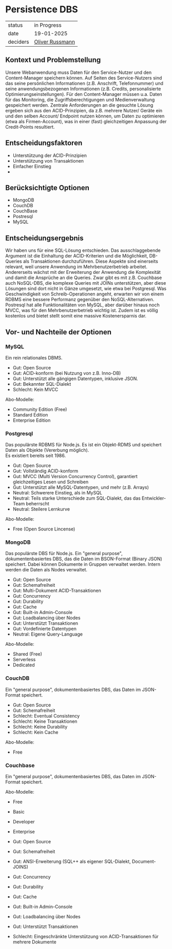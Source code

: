 # Persistence DBS

|          |                                                            |
| -------- | ---------------------------------------------------------- |
| status   | in Progress                                                |
| date     | 19-01-2025                                                 |
| deciders | [Oliver Russmann](https://github.com/orussmann) |

## Kontext und Problemstellung
Unsere Webanwendung muss Daten für den Service-Nutzer und den Content-Manager speichern können. Auf Seiten des Service-Nutzers sind das seine persönlichen Informationen (z.B. Anschrift, Telefonnummer)
und seine anwendungsbezogenen Informationen (z.B. Credits, personalisierte Optimierungseinstellungen). Für den Content-Manager müssen u.a.
Daten für das Monitoring, die Zugriffsberechtigungen und Medienverwaltung gespeichert werden. Zentrale Anforderungen an die gesuchte Lösung ergeben sich aus den ACID-Prinzipien,
da z.B. mehrere Nutzer/ Geräte ein und den selben Account/ Endpoint nutzen können, um Daten zu optimieren (etwa als Firmen-Account), was in einer (fast) gleichzeitigen
Anpassung der Credit-Points resultiert.

## Entscheidungsfaktoren
- Unterstützung der ACID-Prinzipien
- Unterstützung von Transaktionen
- Einfacher Einstieg
- 

## Berücksichtigte Optionen
- MongoDB
- CouchDB
- CouchBase
- Postresql
- MySQL

## Entscheidungsergebnis
Wir haben uns für eine SQL-Lösung entschieden. Das ausschlaggebende Argument ist die Einhaltung der ACID-Kriterien und die Möglichkeit, DB-Queries als Transaktionen durchzuführen.
Diese Aspekte sind einerseits relevant, weil unsere Anwendung im Mehrbenutzerbetrieb arbeitet. Andererseits wächst mit der Erweiterung der Anwendung die Komplexität und damit die Ansprüche an die Queries.
Zwar gibt es mit z.B. Couchbase auch NoSQL-DBS, die komplexe Queries mit JOINs unterstützen, aber diese Lösungen sind dort nicht in Gänze umgesetzt, wie etwa bei Postgresql.
Was Geschwindigkeit von Schreib-Operationen angeht, erwarten wir von einem RDBMS eine bessere Performanz gegenüber den NoSQL-Alternativen.
<br>Postresql hat alle Funktionalitäten von MySQL, aber darüber hinaus noch MVCC, was für den Mehrbenutzerbetrieb wichtig ist. Zudem ist es völlig kostenlos und bietet stellt somit eine massive Kostenersparnis dar.

## Vor- und Nachteile der Optionen

### MySQL

Ein rein relationales DBMS. 

- Gut: Open Source
- Gut: ACID-konform (bei Nutzung von z.B. Inno-DB)
- Gut: Unterstützt alle gängigen Datentypen, inklusive JSON.
- Gut: Bekannter SQL-Dialekt
- Schlecht: Kein MVCC

Abo-Modelle:
- Community Edition (Free)
- Standard Edition
- Enterprise Edition

### Postgresql

Das populärste RDBMS für Node.js. Es ist ein Objekt-RDMS und speichert Daten als Objekte (Vererbung möglich).
<br>Es existiert bereits seit 1986.

- Gut: Open Source
- Gut: Vollständig ACID-konform
- Gut: MVCC (Multi Version Concurrency Control), garantiert gleichzeitiges Lesen und Schreiben
- Gut: Unterstützt alle MySQL-Datentypen, und mehr (z.B. Arrays)
- Neutral: Schwerere Einstieg, als in MySQL
- Neutral: Teils starke Unterschiede zum SQL-Dialekt, das das Entwickler-Team beherrscht
- Neutral: Steilere Lernkurve


Abo-Modelle:
- Free (Open Source Lincense)

### MongoDB

Das populärste DBS für Node.js. Ein "general purpose", dokumentenbasiertes DBS, das die Daten im BSON-Format (Binary JSON) speichert. Dabei können Dokumente in Gruppen verwaltet werden.
Intern werden die Daten als Nodes verwaltet.

- Gut: Open Source
- Gut: Schemafreiheit
- Gut: Multi-Dokument ACID-Transaktionen
- Gut: Concurrency
- Gut: Durability
- Gut: Cache
- Gut: Built-in Admin-Console
- Gut: Loadbalancing über Nodes 
- Gut: Unterstützt Transaktionen
- Gut: Vordefinierte Datentypen
- Neutral: Eigene Query-Language

Abo-Modelle:
- Shared (Free)
- Serverless
- Dedicated

### CouchDB

Ein "general purpose", dokumentenbasiertes DBS, das Daten im JSON-Format speichert.

- Gut: Open Source
- Gut: Schemafreiheit
- Schlecht: Eventual Consistency
- Schlecht: Keine Transaktionen
- Schlecht: Keine Durability
- Schlecht: Kein Cache

Abo-Modelle:
- Free

### Couchbase

Ein "general purpose", dokumentenbasiertes DBS, das Daten im JSON-Format speichert.

Abo-Modelle:
- Free
- Basic
- Developer
- Enterprise

- Gut: Open Source
- Gut: Schemafreiheit
- Gut: ANSI-Erweiterung (SQL++ als eigener SQL-Dialekt, Document-JOINS)
- Gut: Concurrency
- Gut: Durability
- Gut: Cache
- Gut: Built-in Admin-Console
- Gut: Loadbalancing über Nodes
- Gut: Unterstützt Transaktionen 
- Schlecht: Eingeschränkte Unterstützung von ACID-Transaktionen für mehrere Dokumente
